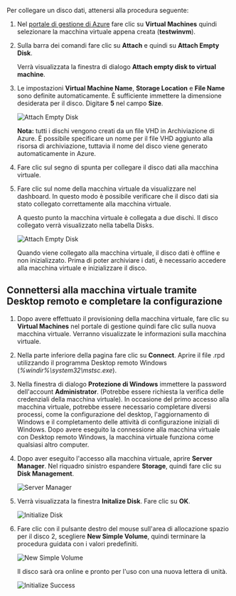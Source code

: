 Per collegare un disco dati, attenersi alla procedura seguente:

1.  Nel [portale di gestione di Azure][1] fare clic su **Virtual
    Machines** quindi selezionare la macchina virtuale appena creata
    (**testwinvm**).

2.  Sulla barra dei comandi fare clic su **Attach** e quindi su **Attach
    Empty Disk**.
    
    Verrà visualizzata la finestra di dialogo **Attach empty disk to
    virtual machine**.

3.  Le impostazioni **Virtual Machine Name**, **Storage Location** e
    **File Name** sono definite automaticamente. È sufficiente immettere
    la dimensione desiderata per il disco. Digitare **5** nel campo
    **Size**.
    
    ![Attach Empty
    Disk](./media/attach-data-disk-windows-server-2008-vm-in-portal/AttachDataDiskWinVM2.png)
    
    **Nota:** tutti i dischi vengono creati da un file VHD in
    Archiviazione di Azure. È possibile specificare un nome per il file
    VHD aggiunto alla risorsa di archiviazione, tuttavia il nome del
    disco viene generato automaticamente in Azure.

4.  Fare clic sul segno di spunta per collegare il disco dati alla
    macchina virtuale.

5.  Fare clic sul nome della macchina virtuale da visualizzare nel
    dashboard. In questo modo è possibile verificare che il disco dati
    sia stato collegato correttamente alla macchina virtuale.
    
    A questo punto la macchina virtuale è collegata a due dischi. Il
    disco collegato verrà visualizzato nella tabella Disks.
    
    ![Attach Empty
    Disk](./media/attach-data-disk-windows-server-2008-vm-in-portal/AttachDataDiskWinVM3.png)
    
    Quando viene collegato alla macchina virtuale, il disco dati è
    offline e non inizializzato. Prima di poter archiviare i dati, è
    necessario accedere alla macchina virtuale e inizializzare il disco.
## Connettersi alla macchina virtuale tramite Desktop remoto e completare la configurazione

1.  Dopo avere effettuato il provisioning della macchina virtuale, fare
    clic su **Virtual Machines** nel portale di gestione quindi fare
    clic sulla nuova macchina virtuale. Verranno visualizzate le
    informazioni sulla macchina virtuale.

2.  Nella parte inferiore della pagina fare clic su **Connect**. Aprire
    il file .rpd utilizzando il programma Desktop remoto Windows
    (*%windir%\\system32\\mstsc.exe*).

3.  Nella finestra di dialogo **Protezione di Windows** immettere la
    password dell'account **Administrator**. (Potrebbe essere richiesta
    la verifica delle credenziali della macchina virtuale). In occasione
    del primo accesso alla macchina virtuale, potrebbe essere necessario
    completare diversi processi, come la configurazione del desktop,
    l'aggiornamento di Windows e il completamento delle attività di
    configurazione iniziali di Windows. Dopo avere eseguito la
    connessione alla macchina virtuale con Desktop remoto Windows, la
    macchina virtuale funziona come qualsiasi altro computer.

4.  Dopo aver eseguito l'accesso alla macchina virtuale, aprire
    **Server Manager**. Nel riquadro sinistro espandere **Storage**,
    quindi fare clic su **Disk Management**.
    
    ![Server
    Manager](./media/attach-data-disk-windows-server-2008-vm-in-portal/servermanager.png)

5.  Verrà visualizzata la finestra **Initalize Disk**. Fare clic su
    **OK**.
    
    ![Initialize
    Disk](./media/attach-data-disk-windows-server-2008-vm-in-portal/initializedisk0.png)

6.  Fare clic con il pulsante destro del mouse sull'area di allocazione
    spazio per il disco 2, scegliere **New Simple Volume**, quindi
    terminare la procedura guidata con i valori predefiniti.
    
    ![New Simple
    Volume](./media/attach-data-disk-windows-server-2008-vm-in-portal/initializediskvolume.png)
    
    Il disco sarà ora online e pronto per l'uso con una nuova lettera
    di unità.
    
    ![Initialize
    Success](./media/attach-data-disk-windows-server-2008-vm-in-portal/initializesuccess.png)



[1]: http://manage.windowsazure.com
